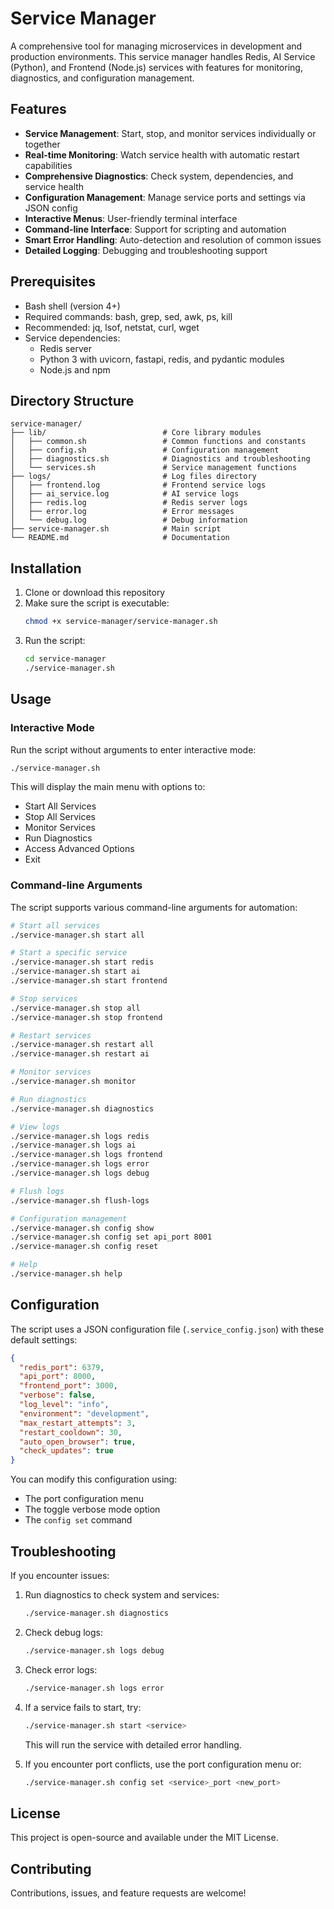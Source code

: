 # Service Manager

A comprehensive tool for managing microservices in development and production environments. This service manager handles Redis, AI Service (Python), and Frontend (Node.js) services with features for monitoring, diagnostics, and configuration management.

## Features

- **Service Management**: Start, stop, and monitor services individually or together
- **Real-time Monitoring**: Watch service health with automatic restart capabilities
- **Comprehensive Diagnostics**: Check system, dependencies, and service health
- **Configuration Management**: Manage service ports and settings via JSON config
- **Interactive Menus**: User-friendly terminal interface
- **Command-line Interface**: Support for scripting and automation
- **Smart Error Handling**: Auto-detection and resolution of common issues
- **Detailed Logging**: Debugging and troubleshooting support

## Prerequisites

- Bash shell (version 4+)
- Required commands: bash, grep, sed, awk, ps, kill
- Recommended: jq, lsof, netstat, curl, wget
- Service dependencies:
  - Redis server
  - Python 3 with uvicorn, fastapi, redis, and pydantic modules
  - Node.js and npm

## Directory Structure

```
service-manager/
├── lib/                          # Core library modules
│   ├── common.sh                 # Common functions and constants
│   ├── config.sh                 # Configuration management
│   ├── diagnostics.sh            # Diagnostics and troubleshooting
│   └── services.sh               # Service management functions
├── logs/                         # Log files directory
│   ├── frontend.log              # Frontend service logs
│   ├── ai_service.log            # AI service logs
│   ├── redis.log                 # Redis server logs
│   ├── error.log                 # Error messages
│   └── debug.log                 # Debug information
├── service-manager.sh            # Main script
└── README.md                     # Documentation
```

## Installation

1. Clone or download this repository
2. Make sure the script is executable:
   ```bash
   chmod +x service-manager/service-manager.sh
   ```
3. Run the script:
   ```bash
   cd service-manager
   ./service-manager.sh
   ```

## Usage

### Interactive Mode

Run the script without arguments to enter interactive mode:

```bash
./service-manager.sh
```

This will display the main menu with options to:
- Start All Services
- Stop All Services
- Monitor Services
- Run Diagnostics
- Access Advanced Options
- Exit

### Command-line Arguments

The script supports various command-line arguments for automation:

```bash
# Start all services
./service-manager.sh start all

# Start a specific service
./service-manager.sh start redis
./service-manager.sh start ai
./service-manager.sh start frontend

# Stop services
./service-manager.sh stop all
./service-manager.sh stop frontend

# Restart services
./service-manager.sh restart all
./service-manager.sh restart ai

# Monitor services
./service-manager.sh monitor

# Run diagnostics
./service-manager.sh diagnostics

# View logs
./service-manager.sh logs redis
./service-manager.sh logs ai
./service-manager.sh logs frontend
./service-manager.sh logs error
./service-manager.sh logs debug

# Flush logs
./service-manager.sh flush-logs

# Configuration management
./service-manager.sh config show
./service-manager.sh config set api_port 8001
./service-manager.sh config reset

# Help
./service-manager.sh help
```

## Configuration

The script uses a JSON configuration file (`.service_config.json`) with these default settings:

```json
{
  "redis_port": 6379,
  "api_port": 8000,
  "frontend_port": 3000,
  "verbose": false,
  "log_level": "info",
  "environment": "development",
  "max_restart_attempts": 3,
  "restart_cooldown": 30,
  "auto_open_browser": true,
  "check_updates": true
}
```

You can modify this configuration using:
- The port configuration menu
- The toggle verbose mode option
- The `config set` command

## Troubleshooting

If you encounter issues:

1. Run diagnostics to check system and services: 
   ```bash
   ./service-manager.sh diagnostics
   ```

2. Check debug logs:
   ```bash
   ./service-manager.sh logs debug
   ```

3. Check error logs:
   ```bash
   ./service-manager.sh logs error
   ```

4. If a service fails to start, try:
   ```bash
   ./service-manager.sh start <service>
   ```
   This will run the service with detailed error handling.

5. If you encounter port conflicts, use the port configuration menu or:
   ```bash
   ./service-manager.sh config set <service>_port <new_port>
   ```

## License

This project is open-source and available under the MIT License.

## Contributing

Contributions, issues, and feature requests are welcome! 